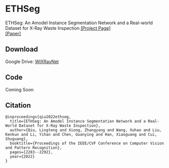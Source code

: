 # ETHSeg
ETHSeg: An Amodel Instance Segmentation Network and a Real-world Dataset for X-Ray Waste Inspection
[\[Project Page\]](https://lingtengqiu.github.io/2022/ETHSeg/)  
[[Paper]](https://openaccess.thecvf.com/content/CVPR2022/papers/Qiu_ETHSeg_An_Amodel_Instance_Segmentation_Network_and_a_Real-World_Dataset_CVPR_2022_paper.pdf)  

## Download
Google Drive: [WIXRayNet](https://drive.google.com/file/d/1maV_P5vFahWvOi3a7EHdhMpaI9fV8Ed9/view?usp=sharing)

## Code 
Coming Soon

## Citation
```
@inproceedings{qiu2022ethseg,
  title={ETHSeg: An Amodel Instance Segmentation Network and a Real-World Dataset for X-Ray Waste Inspection},
  author={Qiu, Lingteng and Xiong, Zhangyang and Wang, Xuhao and Liu, Kenkun and Li, Yihan and Chen, Guanying and Han, Xiaoguang and Cui, Shuguang},
  booktitle={Proceedings of the IEEE/CVF Conference on Computer Vision and Pattern Recognition},
  pages={2283--2292},
  year={2022}
}
```
